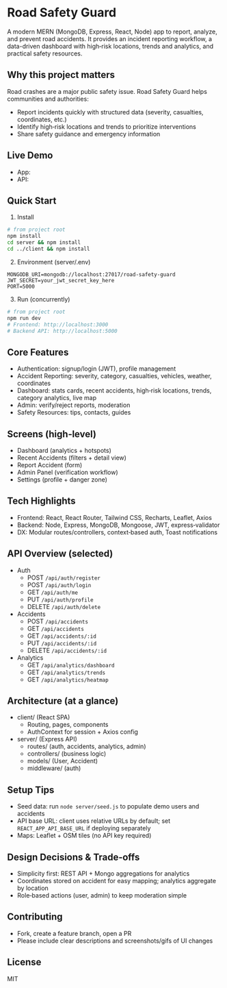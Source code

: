# Road Safety Guard

A modern MERN (MongoDB, Express, React, Node) app to report, analyze, and prevent road accidents. It provides an incident reporting workflow, a data-driven dashboard with high‑risk locations, trends and analytics, and practical safety resources.

## Why this project matters
Road crashes are a major public safety issue. Road Safety Guard helps communities and authorities:
- Report incidents quickly with structured data (severity, casualties, coordinates, etc.)
- Identify high‑risk locations and trends to prioritize interventions
- Share safety guidance and emergency information

## Live Demo
- App: <your-demo-url>
- API: <your-api-url>

## Quick Start
1) Install
```bash
# from project root
npm install
cd server && npm install
cd ../client && npm install
```

2) Environment (server/.env)
```env
MONGODB_URI=mongodb://localhost:27017/road-safety-guard
JWT_SECRET=your_jwt_secret_key_here
PORT=5000
```

3) Run (concurrently)
```bash
# from project root
npm run dev
# Frontend: http://localhost:3000
# Backend API: http://localhost:5000
```

## Core Features
- Authentication: signup/login (JWT), profile management
- Accident Reporting: severity, category, casualties, vehicles, weather, coordinates
- Dashboard: stats cards, recent accidents, high‑risk locations, trends, category analytics, live map
- Admin: verify/reject reports, moderation
- Safety Resources: tips, contacts, guides

## Screens (high‑level)
- Dashboard (analytics + hotspots)
- Recent Accidents (filters + detail view)
- Report Accident (form)
- Admin Panel (verification workflow)
- Settings (profile + danger zone)

## Tech Highlights
- Frontend: React, React Router, Tailwind CSS, Recharts, Leaflet, Axios
- Backend: Node, Express, MongoDB, Mongoose, JWT, express‑validator
- DX: Modular routes/controllers, context‑based auth, Toast notifications

## API Overview (selected)
- Auth
  - POST `/api/auth/register`
  - POST `/api/auth/login`
  - GET `/api/auth/me`
  - PUT `/api/auth/profile`
  - DELETE `/api/auth/delete`
- Accidents
  - POST `/api/accidents`
  - GET `/api/accidents`
  - GET `/api/accidents/:id`
  - PUT `/api/accidents/:id`
  - DELETE `/api/accidents/:id`
- Analytics
  - GET `/api/analytics/dashboard`
  - GET `/api/analytics/trends`
  - GET `/api/analytics/heatmap`

## Architecture (at a glance)
- client/ (React SPA)
  - Routing, pages, components
  - AuthContext for session + Axios config
- server/ (Express API)
  - routes/ (auth, accidents, analytics, admin)
  - controllers/ (business logic)
  - models/ (User, Accident)
  - middleware/ (auth)

## Setup Tips
- Seed data: run `node server/seed.js` to populate demo users and accidents
- API base URL: client uses relative URLs by default; set `REACT_APP_API_BASE_URL` if deploying separately
- Maps: Leaflet + OSM tiles (no API key required)

## Design Decisions & Trade‑offs
- Simplicity first: REST API + Mongo aggregations for analytics
- Coordinates stored on accident for easy mapping; analytics aggregate by location
- Role‑based actions (user, admin) to keep moderation simple

## Contributing
- Fork, create a feature branch, open a PR
- Please include clear descriptions and screenshots/gifs of UI changes

## License
MIT
